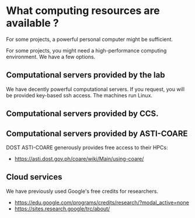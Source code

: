 # What computing resources are available ?

For some projects, a powerful personal computer might be sufficient. 

For some projects, you might need a high-performance computing environment.
We have a few options.

## Computational servers provided by the lab
We have decently powerful computational servers.
If you request, you will be provided key-based ssh access.
The machines run Linux.

## Computational servers provided by CCS.


## Computational servers provided by ASTI-COARE
DOST ASTI-COARE generously provides free access to their HPCs:
- https://asti.dost.gov.ph/coare/wiki/Main/using-coare/


## Cloud services
We have previously used Google's free credits for researchers.
- https://edu.google.com/programs/credits/research/?modal_active=none
- https://sites.research.google/trc/about/
